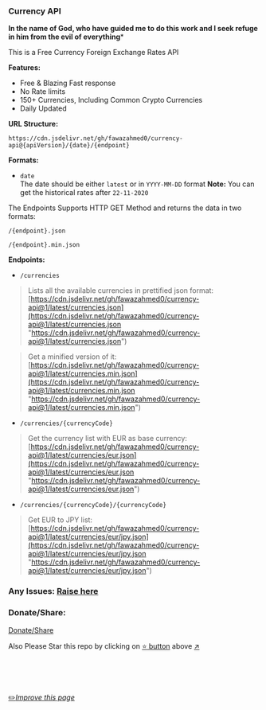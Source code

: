 ### Currency API                                                                                     
**In the name of God, who have guided me to do this work and I seek refuge in him from the evil of everything***

This is a Free Currency Foreign Exchange Rates API

**Features:**
- Free & Blazing Fast response
- No Rate limits
- 150+ Currencies, Including Common Crypto Currencies
- Daily Updated


**URL Structure:**

`https://cdn.jsdelivr.net/gh/fawazahmed0/currency-api@{apiVersion}/{date}/{endpoint}`


**Formats:**

- `date`<br>
The date should be either `latest` or in `YYYY-MM-DD` format
**Note:** You can get the historical rates after `22-11-2020`

The Endpoints Supports HTTP GET Method and returns the data in two formats:

`/{endpoint}.json`

`/{endpoint}.min.json`

**Endpoints:**

- `/currencies`<br>
> Lists all the available currencies in prettified json format:<br>
 [https://cdn.jsdelivr.net/gh/fawazahmed0/currency-api@1/latest/currencies.json](https://cdn.jsdelivr.net/gh/fawazahmed0/currency-api@1/latest/currencies.json "https://cdn.jsdelivr.net/gh/fawazahmed0/currency-api@1/latest/currencies.json") <br>

> Get a minified version of it:<br>
[https://cdn.jsdelivr.net/gh/fawazahmed0/currency-api@1/latest/currencies.min.json](https://cdn.jsdelivr.net/gh/fawazahmed0/currency-api@1/latest/currencies.min.json "https://cdn.jsdelivr.net/gh/fawazahmed0/currency-api@1/latest/currencies.min.json")

- `/currencies/{currencyCode}`<br>
> Get the currency list with EUR as base currency:<br>
[https://cdn.jsdelivr.net/gh/fawazahmed0/currency-api@1/latest/currencies/eur.json](https://cdn.jsdelivr.net/gh/fawazahmed0/currency-api@1/latest/currencies/eur.json "https://cdn.jsdelivr.net/gh/fawazahmed0/currency-api@1/latest/currencies/eur.json") <br>


- `/currencies/{currencyCode}/{currencyCode}` <br>
> Get EUR to JPY list:<br>
[https://cdn.jsdelivr.net/gh/fawazahmed0/currency-api@1/latest/currencies/eur/jpy.json](https://cdn.jsdelivr.net/gh/fawazahmed0/currency-api@1/latest/currencies/eur/jpy.json "https://cdn.jsdelivr.net/gh/fawazahmed0/currency-api@1/latest/currencies/eur/jpy.json")


### Any Issues: [Raise here](https://github.com/fawazahmed0/currency-api/issues/new "Raise here")

### Donate/Share:

[Donate/Share](https://serveonline.pp.ua/donate.html?mymsg=Thanks%20for%20this%20API%2C%20I%20am%20Fawaz%20Ahmed%20(fawazahmed0)%20developer%20of%20this%20API%2C%20if%20you%20liked%20my%20work%20consider%20donating%20a%20few%20bucks%20to%20me%20or%20at%20least%20share%20it%20with%20friends%2C%20so%20they%20don%27t%20have%20to%20pay%20for%20any%20currency%20API%20Service%3Cbr%3E%20%3Cbr%3E%20Thanks%20in%20Advance&sharelink=https%3A%2F%2Fgithub.com%2Ffawazahmed0%2Fcurrency-api&smallsharetext=Free%20Currency%20Forex%20Rates%20API&largesharetext=Share%20the%20Free%20Currency%20Forex%20Rates%20API%20with%20150%2B%20Currencies%20Available%20%26%20No%20Rate%20Limits&sharebtnmsg=Share%20the%20Free%20Currency%20API&nodonatebtn=)


Also Please Star this repo by clicking on [:star: button](#) above [:arrow_upper_right:](#)

<br>
<br>
<br>

[:pencil2:*Improve this page*](https://github.com/fawazahmed0/currency-api/edit/1/README.md)

